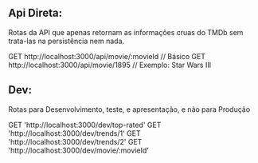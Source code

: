 ## Api Direta:

Rotas da API que apenas retornam as informações cruas do TMDb sem trata-las na persistência nem nada.

GET http://localhost:3000/api/movie/:movieId // Básico
GET http://localhost:3000/api/movie/1895 // Exemplo: Star Wars III

## Dev:

Rotas para Desenvolvimento, teste, e apresentação, e não para Produção

GET 'http://localhost:3000/dev/top-rated'
GET 'http://localhost:3000/dev/trends/1'
GET 'http://localhost:3000/dev/trends/2'
GET 'http://localhost:3000/dev/movie/:movieId'


